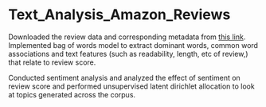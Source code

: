 # Text_Analysis_Amazon_Reviews
Downloaded the review data and corresponding metadata from [this link](https://jmcauley.ucsd.edu/data/amazon/). Implemented bag of words model to extract dominant words, common word associations and text features (such as readability, length, etc of review,) that relate to review score. 

Conducted sentiment analysis and analyzed the effect of sentiment on review score and performed unsupervised latent dirichlet allocation to look at topics generated across the corpus. 
